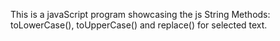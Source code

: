 This is a javaScript program showcasing the js String Methods: toLowerCase(), toUpperCase() and replace() for selected text.
